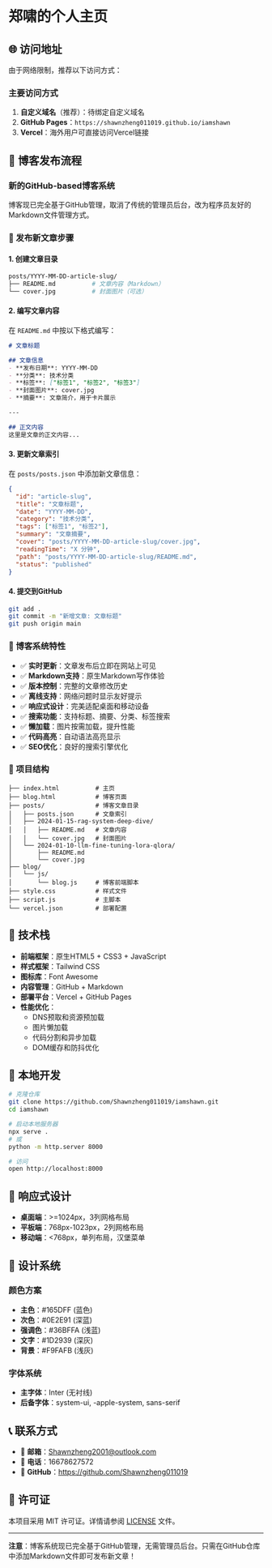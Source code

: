 # 郑啸的个人主页

## 🌐 访问地址

由于网络限制，推荐以下访问方式：

### 主要访问方式
1. **自定义域名**（推荐）：待绑定自定义域名
2. **GitHub Pages**：`https://shawnzheng011019.github.io/iamshawn`
3. **Vercel**：海外用户可直接访问Vercel链接

## 📝 博客发布流程

### 新的GitHub-based博客系统
博客现已完全基于GitHub管理，取消了传统的管理员后台，改为程序员友好的Markdown文件管理方式。

### 📁 发布新文章步骤

#### 1. 创建文章目录
```bash
posts/YYYY-MM-DD-article-slug/
├── README.md          # 文章内容（Markdown）
└── cover.jpg          # 封面图片（可选）
```

#### 2. 编写文章内容
在 `README.md` 中按以下格式编写：

```markdown
# 文章标题

## 文章信息
- **发布日期**: YYYY-MM-DD
- **分类**: 技术分类
- **标签**: ["标签1", "标签2", "标签3"]
- **封面图片**: cover.jpg
- **摘要**: 文章简介，用于卡片展示

---

## 正文内容
这里是文章的正文内容...
```

#### 3. 更新文章索引
在 `posts/posts.json` 中添加新文章信息：

```json
{
  "id": "article-slug",
  "title": "文章标题",
  "date": "YYYY-MM-DD",
  "category": "技术分类",
  "tags": ["标签1", "标签2"],
  "summary": "文章摘要",
  "cover": "posts/YYYY-MM-DD-article-slug/cover.jpg",
  "readingTime": "X 分钟",
  "path": "posts/YYYY-MM-DD-article-slug/README.md",
  "status": "published"
}
```

#### 4. 提交到GitHub
```bash
git add .
git commit -m "新增文章: 文章标题"
git push origin main
```

### 🎯 博客系统特性

- ✅ **实时更新**：文章发布后立即在网站上可见
- ✅ **Markdown支持**：原生Markdown写作体验
- ✅ **版本控制**：完整的文章修改历史
- ✅ **离线支持**：网络问题时显示友好提示
- ✅ **响应式设计**：完美适配桌面和移动设备
- ✅ **搜索功能**：支持标题、摘要、分类、标签搜索
- ✅ **懒加载**：图片按需加载，提升性能
- ✅ **代码高亮**：自动语法高亮显示
- ✅ **SEO优化**：良好的搜索引擎优化

### 📂 项目结构

```
├── index.html          # 主页
├── blog.html           # 博客页面
├── posts/              # 博客文章目录
│   ├── posts.json      # 文章索引
│   ├── 2024-01-15-rag-system-deep-dive/
│   │   ├── README.md   # 文章内容
│   │   └── cover.jpg   # 封面图片
│   └── 2024-01-10-llm-fine-tuning-lora-qlora/
│       ├── README.md
│       └── cover.jpg
├── blog/
│   └── js/
│       └── blog.js     # 博客前端脚本
├── style.css           # 样式文件
├── script.js           # 主脚本
└── vercel.json         # 部署配置
```

## 🚀 技术栈

- **前端框架**：原生HTML5 + CSS3 + JavaScript
- **样式框架**：Tailwind CSS
- **图标库**：Font Awesome
- **内容管理**：GitHub + Markdown
- **部署平台**：Vercel + GitHub Pages
- **性能优化**：
  - DNS预取和资源预加载
  - 图片懒加载
  - 代码分割和异步加载
  - DOM缓存和防抖优化

## 🔧 本地开发

```bash
# 克隆仓库
git clone https://github.com/Shawnzheng011019/iamshawn.git
cd iamshawn

# 启动本地服务器
npx serve .
# 或
python -m http.server 8000

# 访问
open http://localhost:8000
```

## 📱 响应式设计

- **桌面端**：>=1024px，3列网格布局
- **平板端**：768px-1023px，2列网格布局  
- **移动端**：<768px，单列布局，汉堡菜单

## 🎨 设计系统

### 颜色方案
- **主色**：#165DFF (蓝色)
- **次色**：#0E2E91 (深蓝)
- **强调色**：#36BFFA (浅蓝)
- **文字**：#1D2939 (深灰)
- **背景**：#F9FAFB (浅灰)

### 字体系统
- **主字体**：Inter (无衬线)
- **后备字体**：system-ui, -apple-system, sans-serif

## 📞 联系方式

- 📧 **邮箱**：Shawnzheng2001@outlook.com
- 📱 **电话**：16678627572
- 💼 **GitHub**：https://github.com/Shawnzheng011019

## 📄 许可证

本项目采用 MIT 许可证。详情请参阅 [LICENSE](LICENSE) 文件。

---

**注意**：博客系统现已完全基于GitHub管理，无需管理员后台。只需在GitHub仓库中添加Markdown文件即可发布新文章！ 